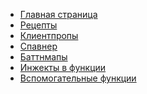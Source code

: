* [Главная страница](index.md)
* [Рецепты](recipe_basics.md)
* [Клиентпропы](clientprops.md)
* [Спавнер](spawner.md)
* [Баттнмапы](buttonmaps.md)
* [Инжекты в функции](function_inject.md)
* [Вспомогательные функции](helpers.md)
<!-- * Subsection title
    * [Something](subdirectory/something.md)
    * subdirectory/*.md
* [Other directory](other/) -->
